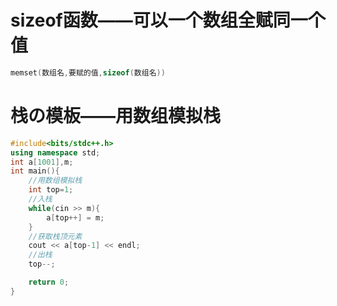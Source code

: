 # sizeof函数——可以一个数组全赋同一个值
~~~c++
memset(数组名,要赋的值,sizeof(数组名))
~~~
# 栈の模板——用数组模拟栈
~~~c++
#include<bits/stdc++.h>
using namespace std;
int a[1001],m;
int main(){
    //用数组模拟栈
    int top=1;
    //入栈
    while(cin >> m){
        a[top++] = m;
    }
    //获取栈顶元素
    cout << a[top-1] << endl;
    //出栈
    top--;

    return 0;
}
~~~
